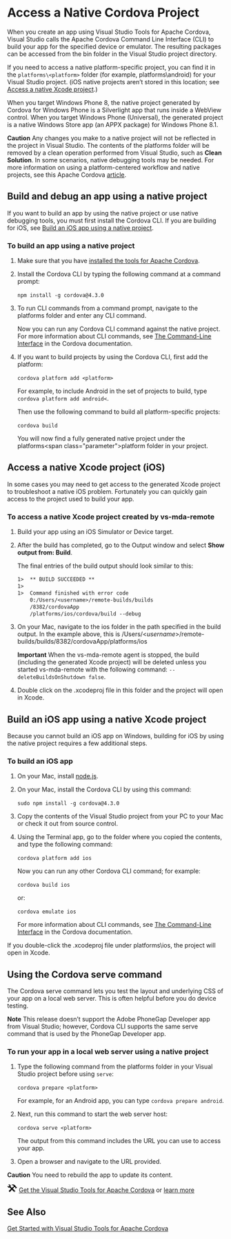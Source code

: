 <properties
   pageTitle="Debug Your App Built with Visual Studio Tools for Apache Cordova | Cordova"
   description="description"
   services="na"
   documentationCenter=""
   authors="Mikejo5000"
   tags=""/>
<tags
   ms.service="na"
   ms.devlang="javascript"
   ms.topic="article"
   ms.tgt_pltfrm="mobile-multiple"
   ms.workload="na"
   ms.date="09/10/2015"
   ms.author="mikejo"/>
# Access a Native Cordova Project

When you create an app using Visual Studio Tools for Apache Cordova, Visual Studio calls the Apache Cordova Command Line Interface (CLI) to build your app for the specified device or emulator. The resulting packages can be accessed from the bin folder in the Visual Studio project directory.

If you need to access a native platform-specific project, you can find it in the `platforms\<platform>` folder (for example, platforms\android) for your Visual Studio project. (iOS native projects aren’t stored in this location; see [Access a native Xcode project](#Xcode).)

When you target Windows Phone 8, the native project generated by Cordova for Windows Phone is a Silverlight app that runs inside a WebView control. When you target Windows Phone (Universal), the generated project is a native Windows Store app (an APPX package) for Windows Phone 8.1.

**Caution** Any changes you make to a native project will not be reflected in the project in Visual Studio. The contents of the platforms folder will be removed by a clean operation performed from Visual Studio, such as **Clean Solution**. In some scenarios, native debugging tools may be needed. For more information on using a platform-centered workflow and native projects, see this Apache Cordova [article](http://cordova.apache.org/docs/en/5.0.0/guide_overview_index.md.html#Overview).

## Build and debug an app using a native project

If you want to build an app by using the native project or use native debugging tools, you must first install the Cordova CLI. If you are building for iOS, see <span>[Build an iOS app using a native project](#iOS)</span>.

### To build an app using a native project

1. Make sure that you have [installed the tools for Apache Cordova](http://aka.ms/mchm38).

2.  Install the Cordova CLI by typing the following command at a command prompt:

	`npm install -g cordova@4.3.0`

3. To run CLI commands from a command prompt, navigate to the platforms folder and enter any CLI command.

    Now you can run any Cordova CLI command against the native project. For more information about CLI commands, see [The Command-Line Interface](http://cordova.apache.org/docs/en/edge/guide_cli_index.md.html#The%20Command-Line%20Interface) in the Cordova documentation.

4.  If you want to build projects by using the Cordova CLI, first add the platform:

	`cordova platform add <platform>`

    For example, to include Android in the set of projects to build, type `cordova platform add android<`.

    Then use the following command to build all platform-specific projects:

	`cordova build`

    You will now find a fully generated native project under the platforms\<span class="parameter">platform</span> folder in your project.

## <a id="Xcode"></a> Access a native Xcode project (iOS)

In some cases you may need to get access to the generated Xcode project to troubleshoot a native iOS problem. Fortunately you can quickly gain access to the project used to build your app.

### To access a native Xcode project created by vs-mda-remote

1.  Build your app using an iOS Simulator or Device target.

2.  After the build has completed, go to the Output window and select **Show output from: Build**.

    The final entries of the build output should look similar to this:
	```
	1>  ** BUILD SUCCEEDED **
	1>  
	1>  Command finished with error code
	    0:/Users/<username>/remote-builds/builds
	    /8382/cordovaApp
	    /platforms/ios/cordova/build --debug
	```
3.  On your Mac, navigate to the ios folder in the path specified in the build output. In the example above, this is /Users/<*username*>/remote-builds/builds/8382/cordovaApp/platforms/ios

    **Important** When the vs-mda-remote agent is stopped, the build (including the generated Xcode project) will be deleted unless you started vs-mda-remote with the following command: `--deleteBuildsOnShutdown false`.

4.  Double click on the .xcodeproj file in this folder and the project will open in Xcode.

## <a id="iOS"></a>Build an iOS app using a native Xcode project

Because you cannot build an iOS app on Windows, building for iOS by using the native project requires a few additional steps.

### To build an iOS app

1.  On your Mac, install [node.js](http://nodejs.org/).

2.  On your Mac, install the Cordova CLI by using this command:

	`sudo npm install -g cordova@4.3.0`

3.  Copy the contents of the Visual Studio project from your PC to your Mac or check it out from source control.

5.  Using the Terminal app, go to the folder where you copied the contents, and type the following command:

	`cordova platform add ios`

    Now you can run any other Cordova CLI command; for example:

	`cordova build ios`

    or:

	`cordova emulate ios`

    For more information about CLI commands, see [The Command-Line Interface](http://cordova.apache.org/docs/en/edge/guide_cli_index.md.html#The%20Command-Line%20Interface) in the Cordova documentation.

If you double-click the .xcodeproj file under platforms\ios, the project will open in Xcode.

## Using the Cordova serve command

The Cordova <span class="code">serve</span> command lets you test the layout and underlying CSS of your app on a local web server. This is often helpful before you do device testing.

**Note** This release doesn’t support the Adobe PhoneGap Developer app from Visual Studio; however, Cordova CLI supports the same <span class="code">serve</span> command that is used by the PhoneGap Developer app.

### To run your app in a local web server using a native project

1.  Type the following command from the platforms folder in your Visual Studio project before using `serve`:

	`cordova prepare <platform>`

    For example, for an Android app, you can type `cordova prepare android`.

5.  Next, run this command to start the web server host:

	`cordova serve <platform>`

    The output from this command includes the URL you can use to access your app.

7.  Open a browser and navigate to the URL provided.

**Caution** You need to rebuild the app to update its content.

![Download the tools](<media/access-native-cordova-project/access-native-download-link.png> "Download the tools") [Get the Visual Studio Tools for Apache Cordova](http://aka.ms/mchm38) or [learn more](https://www.visualstudio.com/cordova-vs.aspx)

</div></div><div>

## See Also

[Get Started with Visual Studio Tools for Apache Cordova](https://msdn.microsoft.com/en-us/library/dn771545.aspx)
